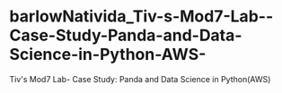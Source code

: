 # barlowNativida_Tiv-s-Mod7-Lab--Case-Study-Panda-and-Data-Science-in-Python-AWS-
Tiv's Mod7 Lab- Case Study: Panda and Data Science in Python(AWS)
